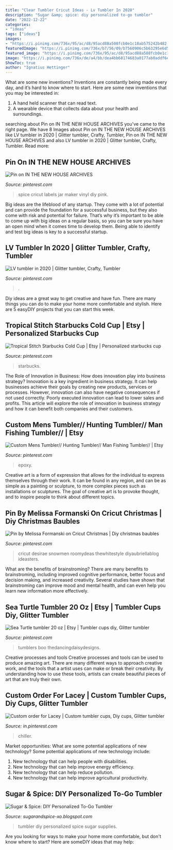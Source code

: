 ```yaml
---
title: "Clear Tumbler Cricut Ideas - Lv Tumbler In 2020"
description: "Sugar &amp; spice: diy personalized to-go tumbler"
date: "2022-12-22"
categories:
- "ideas"
tags: ["ideas"]
images:
- "https://i.pinimg.com/736x/95/ac/d8/95acd88a508fcb0e1c18ab575242b482.jpg"
featuredImage: "https://i.pinimg.com/736x/b7/56/09/b7560906c5b63295e6d5d0bcb14a19bf.jpg"
featured_image: "https://i.pinimg.com/736x/95/ac/d8/95acd88a508fcb0e1c18ab575242b482.jpg"
image: "https://i.pinimg.com/736x/de/a4/bb/dea4bb68174683a0177ab0addf6e49e5.jpg"
ShowToc: true
author: "Ignatius Hettinger"
---
```



What are some new inventions?
Inventions are constantly being made every day, and it’s hard to know where to start. Here are some new inventions that you may be interested in: 
1. A hand held scanner that can read text.
2. A wearable device that collects data about your health and surroundings. 

	

		
searching about Pin on IN THE NEW HOUSE ARCHIVES you've came to the right page. We have 8 Images about Pin on IN THE NEW HOUSE ARCHIVES like LV tumbler in 2020 | Glitter tumbler, Crafty, Tumbler, Pin on IN THE NEW HOUSE ARCHIVES and also LV tumbler in 2020 | Glitter tumbler, Crafty, Tumbler. Read more:
		
    
## Pin On IN THE NEW HOUSE ARCHIVES

<img loading=lazy src="https://i.pinimg.com/736x/de/a4/bb/dea4bb68174683a0177ab0addf6e49e5.jpg" onerror="this.onerror=null;this.src='https://tse2.mm.bing.net/th?id=OIP.P7SlOSbBfQk5yRS8GfeO-QHaJ3&amp;pid=15.1';" alt="Pin on IN THE NEW HOUSE ARCHIVES">

_Source: pinterest.com_

>spice cricut labels jar maker vinyl diy pink. 

	

Big ideas are the lifeblood of any startup. They come with a lot of potential and can provide the foundation for a successful business, but they also come with risk and potential for failure. That’s why it’s important to be able to come up with big ideas on a regular basis, so you can be sure you have an open mind when it comes time to develop them. Being able to identify and test big ideas is key to a successful startup.

    
## LV Tumbler In 2020 | Glitter Tumbler, Crafty, Tumbler

<img loading=lazy src="https://i.pinimg.com/736x/99/74/20/997420beac117dc791a1fea13b195a3f.jpg" onerror="this.onerror=null;this.src='https://tse1.mm.bing.net/th?id=OIP.kzeduyyvQCwQuT55Jx0I7AHaM4&amp;pid=15.1';" alt="LV tumbler in 2020 | Glitter tumbler, Crafty, Tumbler">

_Source: pinterest.com_

>. 

	

Diy ideas are a great way to get creative and have fun. There are many things you can do to make your home more comfortable and stylish. Here are 5 easyDIY projects that you can start this week.

    
## Tropical Stitch Starbucks Cold Cup | Etsy | Personalized Starbucks Cup

<img loading=lazy src="https://i.pinimg.com/736x/a5/5f/d5/a55fd5589bbd7304550bbc330e266c72.jpg" onerror="this.onerror=null;this.src='https://tse3.mm.bing.net/th?id=OIP.EkrXFMDKDlgQvb8bks2LPQHaJ3&amp;pid=15.1';" alt="Tropical Stitch Starbucks Cold Cup | Etsy | Personalized starbucks cup">

_Source: pinterest.com_

>starbucks. 

	

The Role of Innovation in Business: How does innovation play into business strategy?
Innovation is a key ingredient in business strategy. It can help businesses achieve their goals by creating new products, services or processes. However, innovation can also have negative consequences if not used correctly. Poorly executed innovation can lead to lower sales and profits. This article will explore the role of innovation in business strategy and how it can benefit both companies and their customers.

    
## Custom Mens Tumbler// Hunting Tumbler// Man Fishing Tumbler// | Etsy

<img loading=lazy src="https://i.pinimg.com/736x/b7/56/09/b7560906c5b63295e6d5d0bcb14a19bf.jpg" onerror="this.onerror=null;this.src='https://tse3.mm.bing.net/th?id=OIP.rUh80tsTrHWX6a-rxdn7AAHaJQ&amp;pid=15.1';" alt="Custom Mens Tumbler// Hunting Tumbler// Man Fishing Tumbler// | Etsy">

_Source: pinterest.com_

>epoxy. 

	

Creative art is a form of expression that allows for the individual to express themselves through their work. It can be found in any region, and can be as simple as a painting or sculpture, to more complex pieces such as installations or sculptures. The goal of creative art is to provoke thought, and to inspire people to think about different topics.

    
## Pin By Melissa Formanski On Cricut Christmas | Diy Christmas Baubles

<img loading=lazy src="https://i.pinimg.com/736x/bd/72/dd/bd72dd6f7f45bc0a199ab6d7771564e7.jpg" onerror="this.onerror=null;this.src='https://tse1.mm.bing.net/th?id=OIP.Dm6ExdsjoEHIbkWXfiULewHaMY&amp;pid=15.1';" alt="Pin by Melissa Formanski on Cricut Christmas | Diy christmas baubles">

_Source: pinterest.com_

>cricut desirae snowmen roomydeas thewhitestyle diyaubriellablog ideasters. 

	

What are the benefits of brainstroming?
There are many benefits to brainstroming, including improved cognitive performance, better focus and decision making, and increased creativity. Several studies have shown that brainstroming can improve mood and mental health, and can even help you learn new information more effectively.

    
## Sea Turtle Tumbler 20 Oz | Etsy | Tumbler Cups Diy, Glitter Tumbler

<img loading=lazy src="https://i.pinimg.com/736x/8a/f8/42/8af8428cb2703a23e4aafe570ab9eb6c.jpg" onerror="this.onerror=null;this.src='https://tse1.mm.bing.net/th?id=OIP.ZwSHhNqlC_NOn2yUYBIpeAHaLU&amp;pid=15.1';" alt="Sea Turtle tumbler 20 oz | Etsy | Tumbler cups diy, Glitter tumbler">

_Source: pinterest.com_

>tumblers boo thedancingdaisydesigns. 

	

Creative processes and tools
Creative processes and tools can be used to produce amazing art. There are many different ways to approach creative work, and the tools that a artist uses can make or break their creativity. By understanding how to use these tools, artists can create beautiful pieces of art that are truly their own.

    
## Custom Order For Lacey | Custom Tumbler Cups, Diy Cups, Glitter Tumbler

<img loading=lazy src="https://i.pinimg.com/736x/95/ac/d8/95acd88a508fcb0e1c18ab575242b482.jpg" onerror="this.onerror=null;this.src='https://tse1.mm.bing.net/th?id=OIP.VmN3QVlqd76Q2Xk1uJ16sQHaJ3&amp;pid=15.1';" alt="Custom order for Lacey | Custom tumbler cups, Diy cups, Glitter tumbler">

_Source: in.pinterest.com_

>chiller. 

	

Market opportunities: What are some potential applications of new technology?
Some potential applications of new technology include: 
1. New technology that can help people with disabilities. 
2. New technology that can help improve energy efficiency. 
3. New technology that can help reduce pollution. 
4. New technology that can help improve agricultural productivity.

    
## Sugar &amp; Spice: DIY Personalized To-Go Tumbler

<img loading=lazy src="http://4.bp.blogspot.com/-DP1Fl8Rk7ms/TzF_mCt7qqI/AAAAAAAAAEw/1hBiMvjaoOo/s1600/038.JPG" onerror="this.onerror=null;this.src='https://tse3.mm.bing.net/th?id=OIP.uHVwT1XVwEgOmtmZIVme_wHaJ4&amp;pid=15.1';" alt="Sugar &amp; Spice: DIY Personalized To-Go Tumbler">

_Source: sugarandspice-xo.blogspot.com_

>tumbler diy personalized spice sugar supplies. 

	

Are you looking for ways to make your home more comfortable, but don't know where to start? Here are someDIY ideas that may help: 


